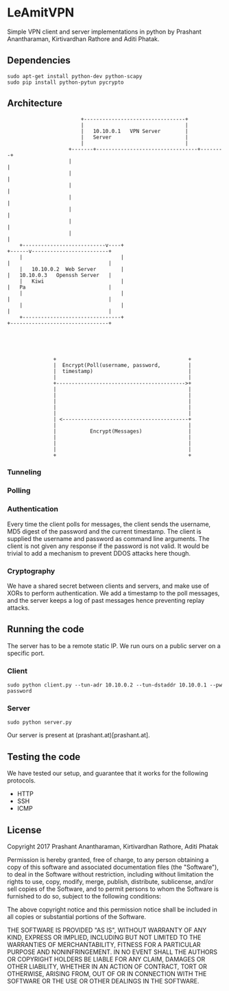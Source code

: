 # LeAmitVPN
Simple VPN client and server implementations in python by Prashant Anantharaman, Kirtivardhan Rathore and Aditi Phatak.



## Dependencies

```shell
sudo apt-get install python-dev python-scapy
sudo pip install python-pytun pycrypto
```

## Architecture


						    +---------------------------------+
						    |                                 |
						    |   10.10.0.1   VPN Server        |
						    |   Server                        |
						    |                                 |
					    +-------+---------------------------------+--------+
					    |                                                  |
					    |                                                  |
					    |                                                  |
					    |                                                  |
					    |                                                  |
					    |                                                  |
					    |                                                  |
		+---------------------------v----+                                      +------v-------------------------+
		|                                |                                      |                                |
		|   10.10.0.2  Web Server        |                                      |   10.10.0.3   Openssh Server   |
		|   Kiwi                         |                                      |   Pa                           |
		|                                |                                      |                                |
		|                                |                                      |                                |
		+--------------------------------+                                      +--------------------------------+





                   +                                           +
                   |  Encrypt(Poll(username, password,         |
                   |  timestamp)                               |
                   |                                           |
                   +------------------------------------------>+
                   |                                           |
                   |                                           |
                   |                                           |
                   |                                           |
                   |                                           |
                   | <-----------------------------------------+
                   |                                           |
                   |           Encrypt(Messages)               |
                   |                                           |
                   |                                           |
                   |                                           |
                   +                                           +


### Tunneling

### Polling

### Authentication

Every time the client polls for messages, the client sends the username, MD5 digest of the password and the current timestamp. The client is supplied the username and password as command line arguments. The client is not given any response if the password is not valid. It would be trivial to add a mechanism to prevent DDOS attacks here though.


### Cryptography

We have a shared secret between clients and servers, and make use of XORs to perform authentication. We add a timestamp to the poll messages, and the server keeps a log of past messages hence preventing replay attacks.


## Running the code

The server has to be a remote static IP. We run ours on a public server on a specific port.

### Client

```shell
sudo python client.py --tun-adr 10.10.0.2 --tun-dstaddr 10.10.0.1 --pw password
```

### Server

```shell
sudo python server.py
```

Our server is present at (prashant.at)[prashant.at].

## Testing the code

We have tested our setup, and guarantee that it works for the following protocols.

- HTTP
- SSH
- ICMP

## License
Copyright 2017 Prashant Anantharaman, Kirtivardhan Rathore, Aditi Phatak

Permission is hereby granted, free of charge, to any person obtaining a copy of this software and associated documentation files (the "Software"), to deal in the Software without restriction, including without limitation the rights to use, copy, modify, merge, publish, distribute, sublicense, and/or sell copies of the Software, and to permit persons to whom the Software is furnished to do so, subject to the following conditions:

The above copyright notice and this permission notice shall be included in all copies or substantial portions of the Software.

THE SOFTWARE IS PROVIDED "AS IS", WITHOUT WARRANTY OF ANY KIND, EXPRESS OR IMPLIED, INCLUDING BUT NOT LIMITED TO THE WARRANTIES OF MERCHANTABILITY, FITNESS FOR A PARTICULAR PURPOSE AND NONINFRINGEMENT. IN NO EVENT SHALL THE AUTHORS OR COPYRIGHT HOLDERS BE LIABLE FOR ANY CLAIM, DAMAGES OR OTHER LIABILITY, WHETHER IN AN ACTION OF CONTRACT, TORT OR OTHERWISE, ARISING FROM, OUT OF OR IN CONNECTION WITH THE SOFTWARE OR THE USE OR OTHER DEALINGS IN THE SOFTWARE.
